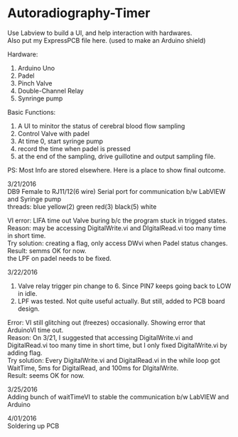 # Autoradiography-Timer

Use Labview to build a UI, and help interaction with hardwares.  
Also put my ExpressPCB file here. (used to make an Arduino shield)  

Hardware:  
1. Arduino Uno  
2. Padel  
3. Pinch Valve  
4. Double-Channel Relay  
5. Synringe pump  

Basic Functions:  
1. A UI to minitor the status of cerebral blood flow sampling  
2. Control Valve with padel  
3. At time 0, start syringe pump  
4. record the time when padel is pressed  
5. at the end of the sampling, drive guillotine and output sampling file.  


PS: Most Info are stored elsewhere. Here is a place to show final outcome.  

3/21/2016  
DB9 Female to RJ11/12(6 wire) Serial port for communication b/w LabVIEW and Syringe pump  
threads: blue yellow(2) green red(3) black(5) white  

VI error: LIFA time out  Valve buring b/c the program stuck in trigged states.  
Reason: may be accessing DigitalWrite.vi and DIgitalRead.vi too many time in short time.  
Try solution: creating a flag, only access DWvi when Padel status changes.  
Result: semms OK for now.  
the LPF on padel needs to be fixed.  

3/22/2016  
1. Valve relay trigger pin change to 6. Since PIN7 keeps going back to LOW in idle.  
2. LPF was tested. Not quite useful actually. But still, added to PCB board design.    

Error: VI still glitching out (freezes) occasionally. Showing error that ArduinoVI time out.   
Reason: On 3/21, I suggested that accessing DigitalWrite.vi and DigitalRead.vi too many time in short time, but I only fixed DigitalWrite.vi by adding flag.  
Try solution: Every DigitalWrite.vi and DigitalRead.vi in the while loop got WaitTime, 5ms for DigitalRead, and 100ms for DIgitalWrite.  
Result: seems OK for now.  

3/25/2016  
Adding bunch of waitTimeVI to stable the communication b/w LabVIEW and Arduino  

4/01/2016  
Soldering up PCB  

